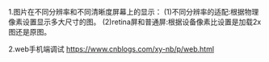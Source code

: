 1.图片在不同分辨率和不同清晰度屏幕上的显示：
  (1)不同分辨率的适配:根据物理像素设置显示多大尺寸的图。
  (2)retina屏和普通屏:根据设备像素比设置是加载2x图还是原图。
  
2.web手机端调试
https://www.cnblogs.com/xy-nb/p/web.html
